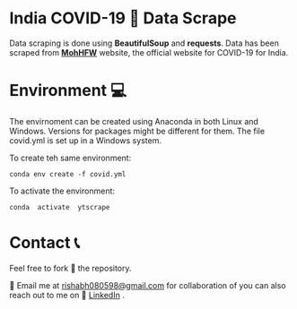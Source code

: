 # India  COVID-19 🦠 Data Scrape

Data scraping is done using **BeautifulSoup** and **requests**. Data has been scraped from **[MohHFW](https://www.mohfw.gov.in/)** website, the official website for COVID-19 for India. 


# Environment 💻

The envirnoment can be created using Anaconda in both Linux and Windows. Versions for packages might be different for them. The file covid.yml is set up in a Windows system.

To create teh same environment:

    conda env create -f covid.yml
To activate the environment:

    conda  activate  ytscrape

# Contact 📞      
Feel free to fork 🍴 the repository. 

📧 Email me at rishabh080598@gmail.com for collaboration of you can also reach out to me on 💬 [LinkedIn](https://www.linkedin.com/in/rishabh98/) .

